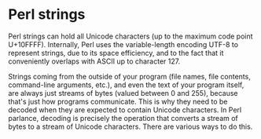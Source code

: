# Perl strings

Perl strings can hold all Unicode characters (up to the maximum code
point U+10FFFF). Internally, Perl uses the variable-length
encoding UTF-8 to represent strings, due to its space efficiency,
and to the fact that it conveniently overlaps with ASCII up to character 127.

Strings coming from the outside of your program (file names, file
contents, command-line arguments, etc.), and even the text of your
program itself, are always just streams of bytes (valued between 0 and
255), because that's just how programs communicate. This is why they
need to be decoded when they are expected to contain Unicode characters.
In Perl parlance, decoding is precisely the operation that converts a
stream of bytes to a stream of Unicode characters. There are various
ways to do this.
